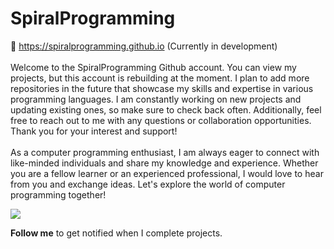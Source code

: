 # SpiralProgramming
🔗 <a href='https://spiralprogramming.github.io'>https://spiralprogramming.github.io</a> (Currently in development)
<br/><br/>
Welcome to the SpiralProgramming Github account. You can view my projects, but this account is rebuilding at the moment. I plan to add more repositories in the future that showcase my skills and expertise in various programming languages. I am constantly working on new projects and updating existing ones, so make sure to check back often. Additionally, feel free to reach out to me with any questions or collaboration opportunities. Thank you for your interest and support!  
<br/><br/>
As a computer programming enthusiast, I am always eager to connect with like-minded individuals and share my knowledge and experience. Whether you are a fellow learner or an experienced professional, I would love to hear from you and exchange ideas. Let's explore the world of computer programming together! 
<br/>

<picture>
 <source media="(prefers-color-scheme: dark)" srcset="https://avatars.githubusercontent.com/u/75341047?v=4">
 <source media="(prefers-color-scheme: light)" srcset="https://avatars.githubusercontent.com/u/75341047?v=4">
 <img src="https://avatars.githubusercontent.com/u/75341047?v=4">
</picture>

<b>Follow me</b> to get notified when I complete projects.
